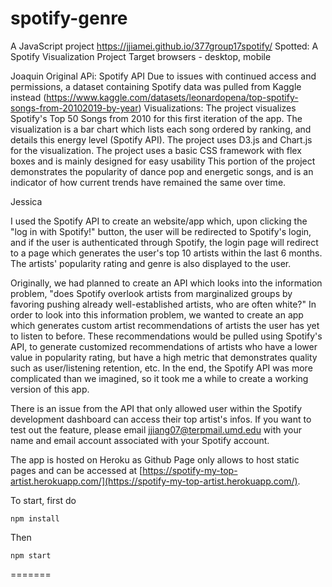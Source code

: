 # spotify-genre
A JavaScript project
https://jjiamei.github.io/377group17spotify/
Spotted: A Spotify Visualization Project
Target browsers - desktop, mobile

Joaquin
Original APi: Spotify API
Due to issues with continued access and permissions, a dataset containing Spotify data was pulled from Kaggle instead (https://www.kaggle.com/datasets/leonardopena/top-spotify-songs-from-20102019-by-year)
Visualizations: The project visualizes Spotify's Top 50 Songs from 2010 for this first iteration of the app. The visualization is a bar chart which lists each song ordered by ranking, and details this energy level (Spotify API). 
The project uses D3.js and Chart.js for the visualization. 
The project uses a basic CSS framework with flex boxes and is mainly designed for easy usability
This portion of the project demonstrates the popularity of dance pop and energetic songs, and is an indicator of how current trends have remained the same over time. 

Jessica

I used the Spotify API to create an website/app which, upon clicking the "log in with Spotify!" button, the user will be redirected to Spotify's login, and if the user is authenticated through Spotify, the login page will redirect to a page which generates the user's top 10 artists within the last 6 months. The artists' popularity rating and genre is also displayed to the user.

Originally, we had planned to create an API which looks into the information problem,  "does Spotify overlook artists from marginalized groups by favoring pushing already
well-established artists, who are often white?" In order to look into this information problem, we wanted to create an app which generates custom artist recommendations of 
artists the user has yet to listen to before. These recommendations would be pulled using Spotify's API, to generate customized recommendations of artists who have a lower 
value in popularity rating, but have a high metric that demonstrates quality such as user/listening retention, etc. In the end, the Spotify API was more complicated than
we imagined, so it took me a while to create a working version of this app. 

There is an issue from the API that only allowed user within the Spotify development dashboard can access their top artist's infos. If you want to test out the feature, please email jjiang07@terpmail.umd.edu with your name and email account associated with your Spotify account.

The app is hosted on Heroku as Github Page only allows to host static pages and can be accessed at [https://spotify-my-top-artist.herokuapp.com/](https://spotify-my-top-artist.herokuapp.com/).

To start, first do 
```
npm install
```

Then
```
npm start
```
=======
```
